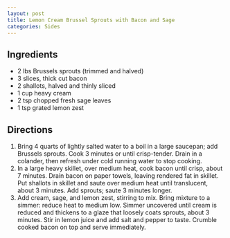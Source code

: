 ```yaml
---
layout: post
title: Lemon Cream Brussel Sprouts with Bacon and Sage
categories: Sides
---
```


## Ingredients 

- 2 lbs Brussels sprouts (trimmed and halved)
- 3 slices, thick cut bacon
- 2 shallots, halved and thinly sliced
- 1 cup heavy cream
- 2 tsp chopped fresh sage leaves
- 1 tsp grated lemon zest

## Directions

1. Bring 4 quarts of lightly salted water to a boil in a large saucepan; add Brussels sprouts. Cook 3 minutes or until crisp-tender. Drain in a colander, then refresh under cold running water to stop cooking.
2. In a large heavy skillet, over medium heat, cook bacon until crisp, about 7 minutes. Drain bacon on paper towels, leaving rendered fat in skillet. Put shallots in skillet and saute over medium heat until translucent, about 3 minutes. Add sprouts; saute 3 minutes longer.
3. Add cream, sage, and lemon zest, stirring to mix. Bring mixture to a simmer: reduce heat to medium low. Simmer uncovered until cream is reduced and thickens to a glaze that loosely coats sprouts, about 3 minutes. Stir in lemon juice and add salt and pepper to taste. Crumble cooked bacon on top and serve immediately.




